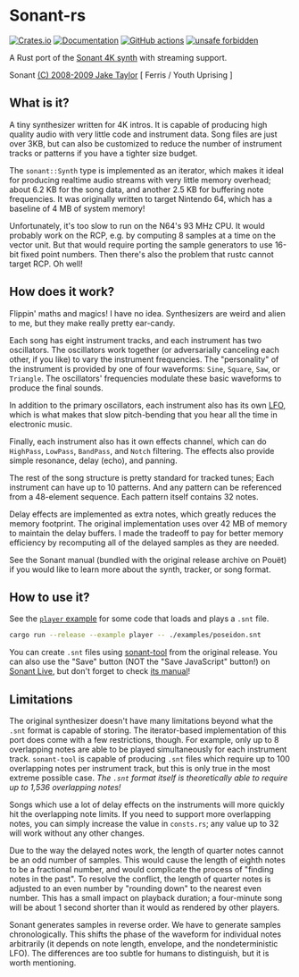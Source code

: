 # Sonant-rs

[![Crates.io](https://img.shields.io/crates/v/sonant)](https://crates.io/crates/sonant "Crates.io version")
[![Documentation](https://img.shields.io/docsrs/sonant)](https://docs.rs/sonant "Documentation")
[![GitHub actions](https://img.shields.io/github/actions/workflow/status/parasyte/sonant-rs/ci.yml?branch=main)](https://github.com/parasyte/sonant-rs/actions "CI")
[![unsafe forbidden](https://img.shields.io/badge/unsafe-forbidden-success.svg)](https://github.com/rust-secure-code/safety-dance/)

A Rust port of the [Sonant 4K synth](http://www.pouet.net/prod.php?which=53615) with streaming support.

Sonant [(C) 2008-2009 Jake Taylor](https://creativecommons.org/licenses/by-nc-sa/2.5/) [ Ferris / Youth Uprising ]

## What is it?

A tiny synthesizer written for 4K intros. It is capable of producing high quality audio with very little code and instrument data. Song files are just over 3KB, but can also be customized to reduce the number of instrument tracks or patterns if you have a tighter size budget.

The `sonant::Synth` type is implemented as an iterator, which makes it ideal for producing realtime audio streams with very little memory overhead; about 6.2 KB for the song data, and another 2.5 KB for buffering note frequencies. It was originally written to target Nintendo 64, which has a baseline of 4 MB of system memory!

Unfortunately, it's too slow to run on the N64's 93 MHz CPU. It would probably work on the RCP, e.g. by computing 8 samples at a time on the vector unit. But that would require porting the sample generators to use 16-bit fixed point numbers. Then there's also the problem that rustc cannot target RCP. Oh well!

## How does it work?

Flippin' maths and magics! I have no idea. Synthesizers are weird and alien to me, but they make really pretty ear-candy.

Each song has eight instrument tracks, and each instrument has two oscillators. The oscillators work together (or adversarially canceling each other, if you like) to vary the instrument frequencies. The "personality" of the instrument is provided by one of four waveforms: `Sine`, `Square`, `Saw`, or `Triangle`. The oscillators' frequencies modulate these basic waveforms to produce the final sounds.

In addition to the primary oscillators, each instrument also has its own [LFO](https://en.wikipedia.org/wiki/Low-frequency_oscillation), which is what makes that slow pitch-bending that you hear all the time in electronic music.

Finally, each instrument also has it own effects channel, which can do `HighPass`, `LowPass`, `BandPass`, and `Notch` filtering. The effects also provide simple resonance, delay (echo), and panning.

The rest of the song structure is pretty standard for tracked tunes; Each instrument can have up to 10 patterns. And any pattern can be referenced from a 48-element sequence. Each pattern itself contains 32 notes.

Delay effects are implemented as extra notes, which greatly reduces the memory footprint. The original implementation uses over 42 MB of memory to maintain the delay buffers. I made the tradeoff to pay for better memory efficiency by recomputing all of the delayed samples as they are needed.

See the Sonant manual (bundled with the original release archive on Pouët) if you would like to learn more about the synth, tracker, or song format.

## How to use it?

See the [`player` example](./examples/player.rs) for some code that loads and plays a `.snt` file.

```bash
cargo run --release --example player -- ./examples/poseidon.snt
```

You can create `.snt` files using [sonant-tool](http://www.pouet.net/prod.php?which=53615) from the original release. You can also use the "Save" button (NOT the "Save JavaScript" button!) on [Sonant Live](http://sonantlive.bitsnbites.eu/tool/), but don't forget to check [its manual](http://sonantlive.bitsnbites.eu/)!

## Limitations

The original synthesizer doesn't have many limitations beyond what the `.snt` format is capable of storing. The iterator-based implementation of this port does come with a few restrictions, though. For example, only up to 8 overlapping notes are able to be played simultaneously for each instrument track. `sonant-tool` is capable of producing `.snt` files which require up to 100 overlapping notes per instrument track, but this is only true in the most extreme possible case. *The `.snt` format itself is theoretically able to require up to 1,536 overlapping notes!*

Songs which use a lot of delay effects on the instruments will more quickly hit the overlapping note limits. If you need to support more overlapping notes, you can simply increase the value in `consts.rs`; any value up to 32 will work without any other changes.

Due to the way the delayed notes work, the length of quarter notes cannot be an odd number of samples. This would cause the length of eighth notes to be a fractional number, and would complicate the process of "finding notes in the past". To resolve the conflict, the length of quarter notes is adjusted to an even number by "rounding down" to the nearest even number. This has a small impact on playback duration; a four-minute song will be about 1 second shorter than it would as rendered by other players.

Sonant generates samples in reverse order. We have to generate samples chronologically. This shifts the phase of the waveform for individual notes arbitrarily (it depends on note length, envelope, and the nondeterministic LFO). The differences are too subtle for humans to distinguish, but it is worth mentioning.
